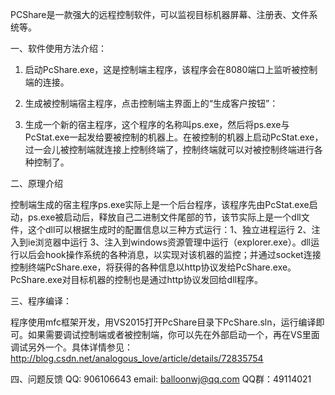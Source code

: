 PCShare是一款强大的远程控制软件，可以监视目标机器屏幕、注册表、文件系统等。

一、软件使用方法介绍：

1. 启动PcShare.exe，这是控制端主程序，该程序会在8080端口上监听被控制端的连接。

2. 生成被控制端宿主程序，点击控制端主界面上的“生成客户按钮”：

3. 生成一个新的宿主程序，这个程序的名称叫ps.exe，然后将ps.exe与PcStat.exe一起发给要被控制的机器上。在被控制的机器上启动PcStat.exe，过一会儿被控制端就连接上控制终端了，控制终端就可以对被控制终端进行各种控制了。


二、原理介绍

控制端生成的宿主程序ps.exe实际上是一个后台程序，该程序先由PcStat.exe启动，ps.exe被启动后，释放自己二进制文件尾部的节，该节实际上是一个dll文件，这个dll可以根据生成时的配置信息以三种方式运行：1、独立进程运行 2、注入到ie浏览器中运行 3、注入到windows资源管理中运行（explorer.exe）。dll运行以后会hook操作系统的各种消息，以实现对该机器的监控；并通过socket连接控制终端PcShare.exe，将获得的各种信息以http协议发给PcShare.exe。PcShare.exe对目标机器的控制也是通过http协议发回给dll程序。


三、程序编译：

程序使用mfc框架开发，用VS2015打开PcShare目录下PcShare.sln，运行编译即可。如果需要调试控制端或者被控制端，你可以先在外部启动一个，再在VS里面调试另外一个。具体详情参见：http://blog.csdn.net/analogous_love/article/details/72835754

四、问题反馈
  QQ: 906106643   email: balloonwj@qq.com  QQ群：49114021
